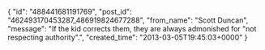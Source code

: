  {
   "id": "488441681191769",
   "post_id": "462493170453287_486919824677288",
   "from_name": "Scott Duncan",
   "message": "If the kid corrects them, they are always admonished for \"not respecting authority\".",
   "created_time": "2013-03-05T19:45:03+0000"
 }

